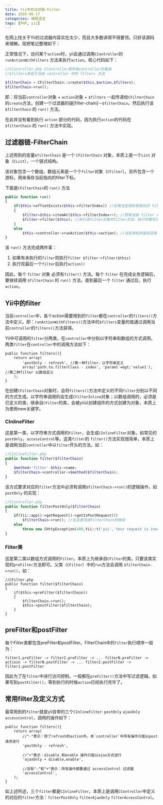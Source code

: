 ```yaml
---
title: Yii中的过滤器-Filter
date: 2016-06-17
categories: 编程语言
tags: [PHP, yii]
---
```


在网上找关于Yii的过滤器内容实在太少，而且大多数讲得不得要领。只好读源码来理解。现把笔记整理如下：


正常情况下，访问某个`action`时，yii会通过调用`CController`的 `runActionWithFilters` 方法来执行`action`。核心代码如下：

```php
//CController.php CController是所有controller的基类
//$filters来自于当前 controller 中的 filters 方法

$filterChain = CFilterChain::create($this,$action,$filters);
$filterChain->run();
```

即：将当前`controller`对象 + `action`对象 + `$filters` 一起传递给`CFilterChain`的`create`方法，创建一个过滤器的链[filter-chain]--`$filterChain`。然后执行该 `$filterChain` 的 `run()` 方法。

在此并没有看到执行 `action` 部分的代码，因为执行`action`的代码在 `$filterChain` 的 `run()` 方法中实现。

## 过滤器链-FilterChain

上述用到的变量`$filterChain` 是一个 `CFilterChain` 对象，本质上是一个`List` 对象（`CList`），一个链式结构。

该对象包含一个数组，数组元素是一个个`filter`对象（`CFilter`）。另外包含一个游标，用来保存当前指向的filter下标。

下面是`CFilterChain`的 `run()` 方法

```php
public function run()
{
	if($this->offsetExists($this->filterIndex)) //如果当前游标有指向的 filter
	{
		$filter=$this->itemAt($this->filterIndex++); //获取当前 filter 对象, 并将游标 +1
		$filter->filter($this); //执行该filter对象的filter方法，执行时需将当前的$filterChain作为参数
	}
	else
		$this->controller->runAction($this->action); //当前游标的指向没有 filter对象 时执行action
}
```

该 `run()` 方法完成两件事：

1.  如果有未执行的`filter`则执行`filter $filter->filter($this)`
2.  执行完最后一个`filter`后执行`action()`

因此，每个 `filter` 对象 必须有`filter()` 方法。每个 `filter` 在完成业务逻辑后，要继续调用 `$filterChain` 的 `run()` 方法。直到最后一个 `filter` 通过后，执行 `action`。

## Yii中的filter

当前`controller`中，各个action需要用到的`filter`都在`controller`的`filters()`方法中定义。即：`runActionWithFilters()`方法中的`$filters`变量的值通过调用当前`controller`的`filters()`方法获得。

Yii中可调用的`filter`分两类，在`controller`中分别以字符串和数组的方式调用。两类`filter`在`controller`中的调用方法如下：

```
public function filters(){
	return array(
		'postOnly - refresh', //第一种filter，以字符串定义
		array('path.to.filterClass - index', 'param1'=&gt;'value1'), //第二种filter 以数组定义
	);
}
```

在创建`CFilterChain`对象时，会将`filters()`方法中定义的不同`filter`分别以不同的方式生成。以字符串调用的会生成`CFilterInline`对象；以数组调用的，必须是已定义的类，继承自`CFilter`的类，会被yii以创建组件的方式创建为对象，本质上为使用new关键字。

### CInlineFilter

这是第一类，以字符串方式调用的`Filter`，会生成`CInlineFilter`对象。如常见的`postOnly`，`accessControl`等。这类`filter`的 `filter()`方法实现很简单，本质上是调用当前`controller`中以`filter`开头的方法，如：

```php
//CInlineFilter.php
public function filter($filterChain)
{
	$method='filter'.$this->name;
	$filterChain->controller->$method($filterChain);
}
```

该方式要求对应的`filter`方法中必须有调用`$filterChain->run()`的逻辑操作，如 `postOnly` 的实现：

```php
//CController.php
public function filterPostOnly($filterChain)
{
	if(Yii::app()->getRequest()->getIsPostRequest())
		$filterChain->run(); //在这里完成filterChain的继续
	else
		throw new CHttpException(400,Yii::t('yii','Your request is invalid.')); //不通过则报错，不再执行后面的filter
}
```

### Filter类

这是第二类以数组方式调用的`Filter`。本质上为继承自`CFilter`的类。只要该类实现的`preFilter`方法即可。父类（`CFilter`）中的`run`方法会调用 `$filterChain->run()`，如：

```
//CFilter.php
public function filter($filterChain)
{
	if($this->preFilter($filterChain))
	{
		$filterChain->run();
		$this->postFilter($filterChain);
	}
}
```

## preFilter和postFilter

每个Filter类都包含preFilter和postFilter。FilterChain中的`filter`执行顺序一般为：
```
filter1.preFilter -> filter2.preFilter -> ... filterN.preFilter -> actioin -> filterN.postFilter -> ... filter2.postFilter -> filter1.postFilter
```
因此为了在`filter`中进行访问控制，一般都在`preFilter()`方法中写过滤逻辑。如果写到`postFilter()`，等到执行的时候`action`已经执行完毕了。

## 常用filter及定义方式

最常用到的`filter`就是yii自带的三个`CInlineFilter`: `postOnly` `ajaxOnly` `accessControl`，调用的操作如下：

```
public function filters(){
	return array(
		//"-"表示：除了refresh的action外，本`controller`中所有操作只能以post请求进行
		'postOnly - refresh',

		//"+"表示：disable 和enable 操作只能以ajax方式进行
		'ajaxOnly + disable,enable',

		//没有"-"和"+"表示：所有操作都要通过 accessControl 过滤器
		'accessControl',
	);
}
```

如上述所述，三个`filter`都是`CInlineFilter`，本质上是调用`CController`中定义的对应的`filter`方法：`filterPostOnly` `filterAjaxOnly` `filterAccessControl`。
